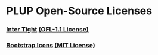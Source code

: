 # PLUP Open-Source Licenses

### [Inter Tight](https://github.com/googlefonts/inter-gf-tight) [(OFL-1.1 License)](https://github.com/googlefonts/inter-gf-tight?tab=OFL-1.1-1-ov-file#readme)
### [Bootstrap Icons](https://github.com/twbs/icons) [(MIT License)](https://github.com/twbs/icons/blob/main/LICENSE)